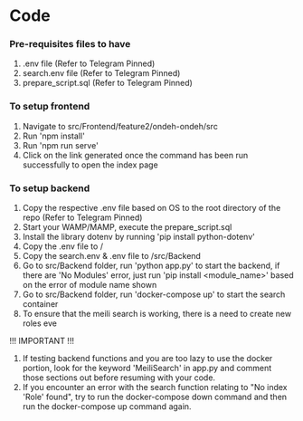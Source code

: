 # Code

### Pre-requisites files to have
1. .env file (Refer to Telegram Pinned)
2. search.env file (Refer to Telegram Pinned)
3. prepare_script.sql (Refer to Telegram Pinned)

### To setup frontend
1. Navigate to src/Frontend/feature2/ondeh-ondeh/src
2. Run 'npm install'
3. Run 'npm run serve'
4. Click on the link generated once the command has been run successfully to open the index page

### To setup backend
1. Copy the respective .env file based on OS to the root directory of the repo (Refer to Telegram Pinned)
2. Start your WAMP/MAMP, execute the prepare_script.sql
3. Install the library dotenv by running 'pip install python-dotenv'
4. Copy the .env file to /
5. Copy the search.env & .env file to /src/Backend
6. Go to src/Backend folder, run 'python app.py' to start the backend, if there are 'No Modules' error, just run 'pip install <module_name>' based on the error of module name shown
7. Go to src/Backend folder, run 'docker-compose up' to start the search container
8. To ensure that the meili search is working, there is a need to create new roles eve


!!! IMPORTANT !!!
1. If testing backend functions and you are too lazy to use the docker portion, look for the keyword 'MeiliSearch' in app.py and comment those sections out before resuming with your code.
2. If you encounter an error with the search function relating to "No index 'Role' found", try to run the docker-compose down command and then run the docker-compose up command again.